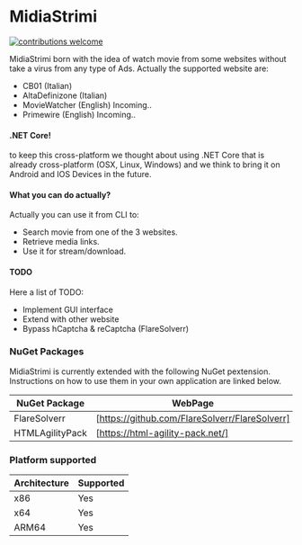 # MidiaStrimi

[![contributions welcome](https://img.shields.io/badge/contributions-welcome-brightgreen.svg?style=flat)](https://github.com/MikeCoder96/MidiaStrimi/issues)


MidiaStrimi born with the idea of watch movie from some websites without take a virus from any type of Ads. Actually the supported website are:

  - CB01 (Italian)
  - AltaDefinizone (Italian)
  - MovieWatcher (English) Incoming..
  - Primewire (English) Incoming..

#### .NET Core!

to keep this cross-platform we thought about using .NET Core that is already cross-platform (OSX, Linux, Windows) and we think to bring it on Android and IOS Devices in the future.

#### What you can do actually?

Actually you can use it from CLI to:
  - Search movie from one of the 3 websites.
  - Retrieve media links.
  - Use it for stream/download.

#### TODO

Here a list of TODO:

- Implement GUI interface
- Extend with other website
- Bypass hCaptcha & reCaptcha (FlareSolverr)

### NuGet Packages

MidiaStrimi is currently extended with the following NuGet pextension. Instructions on how to use them in your own application are linked below.

| NuGet Package | WebPage |
| ------ | ------ |
| FlareSolverr | [https://github.com/FlareSolverr/FlareSolverr] |
| HTMLAgilityPack | [https://html-agility-pack.net/] |


### Platform supported
| Architecture | Supported |
| ------ | ------ |
| x86 | Yes |
| x64 | Yes |
| ARM64 | Yes |


